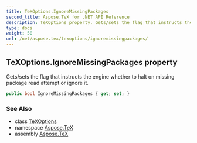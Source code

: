 ```yaml
---
title: TeXOptions.IgnoreMissingPackages
second_title: Aspose.TeX for .NET API Reference
description: TeXOptions property. Gets/sets the flag that instructs the engine whether to halt on missing package read attempt or ignore it
type: docs
weight: 50
url: /net/aspose.tex/texoptions/ignoremissingpackages/
---
```

## TeXOptions.IgnoreMissingPackages property

Gets/sets the flag that instructs the engine whether to halt on missing package read attempt or ignore it.

```csharp
public bool IgnoreMissingPackages { get; set; }
```

### See Also

* class [TeXOptions](../)
* namespace [Aspose.TeX](../../texoptions/)
* assembly [Aspose.TeX](../../../)


